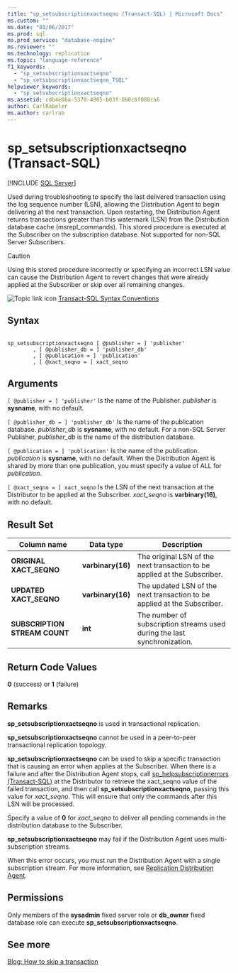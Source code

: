 ```yaml
---
title: "sp_setsubscriptionxactseqno (Transact-SQL) | Microsoft Docs"
ms.custom: ""
ms.date: "03/06/2017"
ms.prod: sql
ms.prod_service: "database-engine"
ms.reviewer: ""
ms.technology: replication
ms.topic: "language-reference"
f1_keywords: 
  - "sp_setsubscriptionxactseqno"
  - "sp_setsubscriptionxactseqno_TSQL"
helpviewer_keywords: 
  - "sp_setsubscriptionxactseqno"
ms.assetid: cdb4e0ba-5370-4905-b03f-0b0c6f080ca6
author: CarlRabeler
ms.author: carlrab
---
```

# sp_setsubscriptionxactseqno (Transact-SQL)
[!INCLUDE [SQL Server](../../includes/applies-to-version/sqlserver.md)]

  Used during troubleshooting to specify the last delivered transaction using the log sequence number (LSN), allowing the Distribution Agent to begin delivering at the next transaction. Upon restarting, the Distribution Agent returns transactions greater than this watermark (LSN) from the Distribution database cache (msrepl_commands). This stored procedure is executed at the Subscriber on the subscription database. Not supported for non-SQL Server Subscribers.  
  
> [!CAUTION]  
>  Using this stored procedure incorrectly or specifying an incorrect LSN value can cause the Distribution Agent to revert changes that were already applied at the Subscriber or skip over all remaining changes.  
  
 ![Topic link icon](../../database-engine/configure-windows/media/topic-link.gif "Topic link icon") [Transact-SQL Syntax Conventions](../../t-sql/language-elements/transact-sql-syntax-conventions-transact-sql.md)  
  
## Syntax  
  
```  
  
sp_setsubscriptionxactseqno [ @publisher = ] 'publisher'  
        , [ @publisher_db = ] 'publisher_db'  
        , [ @publication = ] 'publication'  
        , [ @xact_seqno = ] xact_seqno   
```  
  
## Arguments  
`[ @publisher = ] 'publisher'`
 Is the name of the Publisher. *publisher* is **sysname**, with no default.  
  
`[ @publisher_db = ] 'publisher_db'`
 Is the name of the publication database. *publisher_db* is **sysname**, with no default. For a non-SQL Server Publisher, *publisher_db* is the name of the distribution database.  
  
`[ @publication = ] 'publication'`
 Is the name of the publication. *publication* is **sysname**, with no default. When the Distribution Agent is shared by more than one publication, you must specify a value of ALL for *publication*.  
  
`[ @xact_seqno = ] xact_seqno`
 Is the LSN of the next transaction at the Distributor to be applied at the Subscriber. *xact_seqno* is **varbinary(16)**, with no default.  
  
## Result Set  
  
|Column name|Data type|Description|  
|-----------------|---------------|-----------------|  
|**ORIGINAL XACT_SEQNO**|**varbinary(16)**|The original LSN of the next transaction to be applied at the Subscriber.|  
|**UPDATED XACT_SEQNO**|**varbinary(16)**|The updated LSN of the next transaction to be applied at the Subscriber.|  
|**SUBSCRIPTION STREAM COUNT**|**int**|The number of subscription streams used during the last synchronization.|  
  
## Return Code Values  
 **0** (success) or **1** (failure)  
  
## Remarks  
 **sp_setsubscriptionxactseqno** is used in transactional replication.  
  
 **sp_setsubscriptionxactseqno** cannot be used in a peer-to-peer transactional replication topology.  
  
 **sp_setsubscriptionxactseqno** can be used to skip a specific transaction that is causing an error when applies at the Subscriber. When there is a failure and after the Distribution Agent stops, call [sp_helpsubscriptionerrors &#40;Transact-SQL&#41;](../../relational-databases/system-stored-procedures/sp-helpsubscriptionerrors-transact-sql.md) at the Distributor to retrieve the xact_seqno value of the failed transaction, and then call **sp_setsubscriptionxactseqno**, passing this value for *xact_seqno*. This will ensure that only the commands after this LSN will be processed.  
  
 Specify a value of **0** for *xact_seqno* to deliver all pending commands in the distribution database to the Subscriber.  
  
 **sp_setsubscriptionxactseqno** may fail if the Distribution Agent uses multi-subscription streams.  
  
 When this error occurs, you must run the Distribution Agent with a single subscription stream. For more information, see [Replication Distribution Agent](../../relational-databases/replication/agents/replication-distribution-agent.md).  
  
## Permissions  
 Only members of the **sysadmin** fixed server role or **db_owner** fixed database role can execute **sp_setsubscriptionxactseqno**.  
  
## See more

[Blog: How to skip a transaction](https://repltalk.com/2019/05/28/how-to-skip-a-transaction/)  
